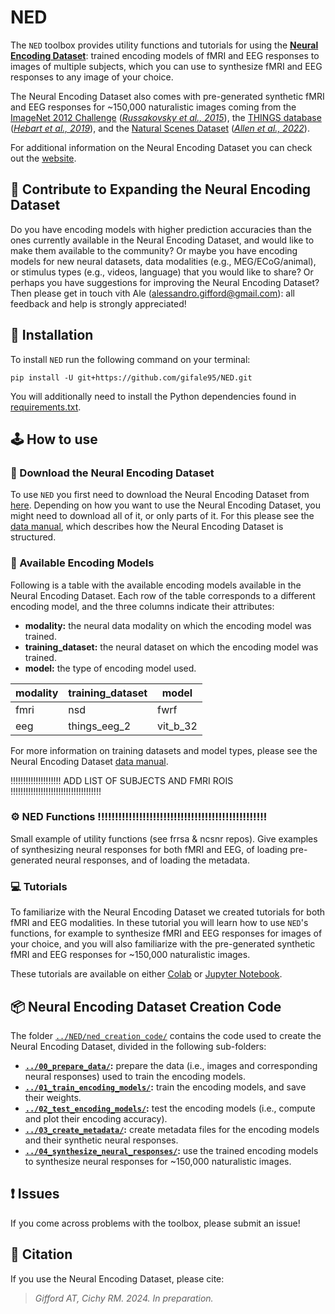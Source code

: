 # NED

The ```NED``` toolbox provides utility functions and tutorials for using the [**Neural Encoding Dataset**][ned_website]: trained encoding models of fMRI and EEG responses to images of multiple subjects, which you can use to synthesize fMRI and EEG responses to any image of your choice.

The Neural Encoding Dataset also comes with pre-generated synthetic fMRI and EEG responses for ~150,000 naturalistic images coming from the [ImageNet 2012 Challenge][imagenet] ([*Russakovsky et al., 2015*][russakovsky]), the [THINGS database][things] ([*Hebart et al., 2019*][hebart]), and the [Natural Scenes Dataset][nsd] ([*Allen et al., 2022*][allen]).

For additional information on the Neural Encoding Dataset you can check out the [website][ned_website].



## 🤝 Contribute to Expanding the Neural Encoding Dataset

Do you have encoding models with higher prediction accuracies than the ones currently available in the Neural Encoding Dataset, and would like to make them available to the community? Or maybe you have encoding models for new neural datasets, data modalities (e.g., MEG/ECoG/animal), or stimulus types (e.g., videos, language) that you would like to share? Or perhaps you have suggestions for improving the Neural Encoding Dataset? Then please get in touch vith Ale (alessandro.gifford@gmail.com): all feedback and help is strongly appreciated!



## 🔧 Installation

To install ```NED``` run the following command on your terminal:

```shell
pip install -U git+https://github.com/gifale95/NED.git
```

You will additionally need to install the Python dependencies found in [requirements.txt][requirements].



## 🕹️ How to use

### 🧰 Download the Neural Encoding Dataset

To use ```NED``` you first need to download the Neural Encoding Dataset from [here][ned_data]. Depending on how you want to use the Neural Encoding Dataset, you might need to download all of it, or only parts of it. For this please see the [data manual][data_manual], which describes how the Neural Encoding Dataset is structured.

### 🧠 Available Encoding Models

Following is a table with the available encoding models available in the Neural Encoding Dataset. Each row of the table corresponds to a different encoding model, and the three columns indicate their attributes:

* **modality:** the neural data modality on which the encoding model was trained.
* **training_dataset:** the neural dataset on which the encoding model was trained.
* **model:** the type of encoding model used.

| modality | training_dataset | model |
|----------|----------|----------|
| fmri | nsd | fwrf |
| eeg | things_eeg_2 | vit_b_32 |

For more information on training datasets and model types, please see the Neural Encoding Dataset [data manual][data_manual].

 !!!!!!!!!!!!!!!!!!!! ADD LIST OF SUBJECTS AND FMRI ROIS !!!!!!!!!!!!!!!!!!!!!!!!!!!!!!!!!!!!


### ⚙️ NED Functions !!!!!!!!!!!!!!!!!!!!!!!!!!!!!!!!!!!!!!!!!!!!!!!!!

Small example of utility functions (see frrsa & ncsnr repos). Give examples of synthesizing neural responses for both fMRI and EEG, of loading pre-generated neural responses, and of loading the metadata.

### 💻 Tutorials

To familiarize with the Neural Encoding Dataset we created tutorials for both fMRI and EEG modalities. In these tutorial you will learn how to use ```NED```'s functions, for example to synthesize fMRI and EEG responses for images of your choice, and you will also familiarize with the pre-generated synthetic fMRI and EEG responses for ~150,000 naturalistic images.

These tutorials are available on either [Colab][colab] or [Jupyter Notebook][jupyter].



## 📦 Neural Encoding Dataset Creation Code

The folder [```../NED/ned_creation_code/```][ned_creation_code] contains the code used to create the Neural Encoding Dataset, divided in the following sub-folders:

* **[```../00_prepare_data/```][prepare_data]:** prepare the data (i.e., images and corresponding neural responses) used to train the encoding models.
* **[```../01_train_encoding_models/```][train_encoding]:** train the encoding models, and save their weights.
* **[```../02_test_encoding_models/```][test_encoding]:** test the encoding models (i.e., compute and plot their encoding accuracy).
* **[```../03_create_metadata/```][test_encoding]:** create metadata files for the encoding models and their synthetic neural responses.
* **[```../04_synthesize_neural_responses/```][synthesize]:** use the trained encoding models to synthesize neural responses for ~150,000 naturalistic images.



## ❗ Issues

If you come across problems with the toolbox, please submit an issue!



## 📜 Citation

If you use the Neural Encoding Dataset, please cite:

> *Gifford AT, Cichy RM. 2024. In preparation.*


[ned_website]: https://www.alegifford.com/projects/ned/
[imagenet]: https://www.image-net.org/challenges/LSVRC/2012/index.php
[russakovsky]: https://link.springer.com/article/10.1007/s11263-015-0816-y
[things]: https://things-initiative.org/
[hebart]: https://journals.plos.org/plosone/article?id=10.1371/journal.pone.0223792
[nsd]: https://naturalscenesdataset.org/
[allen]: https://www.nature.com/articles/s41593-021-00962-x
[requirements]: https://github.com/gifale95/NED/blob/main/requirements.txt
[ned_data]: https://drive.google.com/drive/folders/1flyZw95cZGBTbePByWUKN6JQz1j1HoYh?usp=drive_link
[data_manual]: https://docs.google.com/document/d/1DeQwjq96pTkPEnqv7V6q9g_NTHCjc6aYr6y3wPlwgDE/edit?usp=drive_link
[colab]: https://drive.google.com/drive/folders/13aTI5eSK4yDosi63OfsyN20fLo6T5uNj?usp=drive_link
[jupyter]: https://github.com/gifale95/NED/tree/main/tutorials
[ned_creation_code]: https://github.com/gifale95/NED/tree/main/ned_creation_code/
[prepare_data]: https://github.com/gifale95/NED/tree/main/ned_creation_code/00_prepare_data
[train_encoding]: https://github.com/gifale95/NED/tree/main/ned_creation_code/01_train_encoding_models
[test_encoding]: https://github.com/gifale95/NED/tree/main/ned_creation_code/02_test_encoding_models
[synthesize]: https://github.com/gifale95/NED/tree/main/ned_creation_code/03_synthesize_neural_responses





